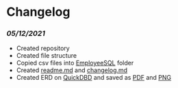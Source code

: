 # **Changelog**

### *05/12/2021*
- Created repository
- Created file structure
- Copied csv files into [EmployeeSQL](EmployeeSQL) folder
- Created [readme.md](readme.md) and [changelog.md](changelog.md)
- Created ERD on [QuickDBD](https://app.quickdatabasediagrams.com/#/d/8M7zq1) and saved as [PDF](resources/erd.pdf) and [PNG](resources/erd.png)